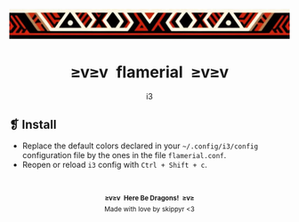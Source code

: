 <p align="center">
    <img alt="" src="../../assets/ornament.webp" />
</p>
<h1 align="center">≥v≥v&ensp;flamerial&ensp;≥v≥v</h1>
<p align="center">i3</p>

## ❡ Install

- Replace the default colors declared in your `~/.config/i3/config` configuration file by the ones in the file `flamerial.conf`.
- Reopen or reload `i3` config with `Ctrl + Shift + c`.

&ensp;
<p align="center"><sup><strong>≥v≥v&ensp;Here Be Dragons!&ensp;≥v≥</strong><br />Made with love by skippyr <3</sup></p>
